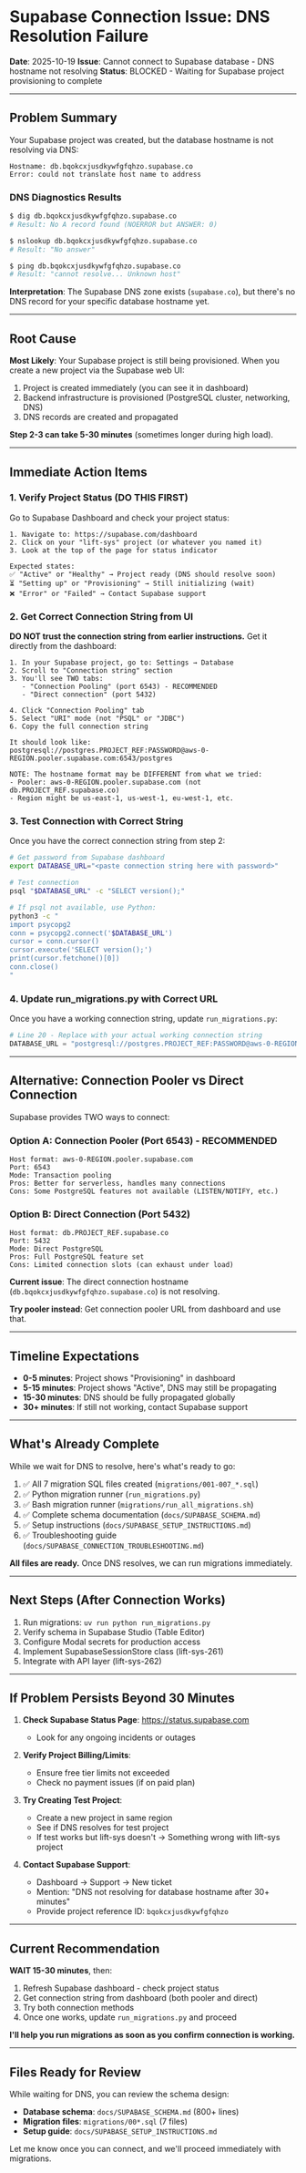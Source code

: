 # Supabase Connection Issue: DNS Resolution Failure

**Date**: 2025-10-19
**Issue**: Cannot connect to Supabase database - DNS hostname not resolving
**Status**: BLOCKED - Waiting for Supabase project provisioning to complete

---

## Problem Summary

Your Supabase project was created, but the database hostname is not resolving via DNS:

```
Hostname: db.bqokcxjusdkywfgfqhzo.supabase.co
Error: could not translate host name to address
```

### DNS Diagnostics Results

```bash
$ dig db.bqokcxjusdkywfgfqhzo.supabase.co
# Result: No A record found (NOERROR but ANSWER: 0)

$ nslookup db.bqokcxjusdkywfgfqhzo.supabase.co
# Result: "No answer"

$ ping db.bqokcxjusdkywfgfqhzo.supabase.co
# Result: "cannot resolve... Unknown host"
```

**Interpretation**: The Supabase DNS zone exists (`supabase.co`), but there's no DNS record for your specific database hostname yet.

---

## Root Cause

**Most Likely**: Your Supabase project is still being provisioned. When you create a new project via the Supabase web UI:

1. Project is created immediately (you can see it in dashboard)
2. Backend infrastructure is provisioned (PostgreSQL cluster, networking, DNS)
3. DNS records are created and propagated

**Step 2-3 can take 5-30 minutes** (sometimes longer during high load).

---

## Immediate Action Items

### 1. Verify Project Status (DO THIS FIRST)

Go to Supabase Dashboard and check your project status:

```
1. Navigate to: https://supabase.com/dashboard
2. Click on your "lift-sys" project (or whatever you named it)
3. Look at the top of the page for status indicator

Expected states:
✅ "Active" or "Healthy" → Project ready (DNS should resolve soon)
⏳ "Setting up" or "Provisioning" → Still initializing (wait)
❌ "Error" or "Failed" → Contact Supabase support
```

### 2. Get Correct Connection String from UI

**DO NOT trust the connection string from earlier instructions.** Get it directly from the dashboard:

```
1. In your Supabase project, go to: Settings → Database
2. Scroll to "Connection string" section
3. You'll see TWO tabs:
   - "Connection Pooling" (port 6543) - RECOMMENDED
   - "Direct connection" (port 5432)

4. Click "Connection Pooling" tab
5. Select "URI" mode (not "PSQL" or "JDBC")
6. Copy the full connection string

It should look like:
postgresql://postgres.PROJECT_REF:PASSWORD@aws-0-REGION.pooler.supabase.com:6543/postgres

NOTE: The hostname format may be DIFFERENT from what we tried:
- Pooler: aws-0-REGION.pooler.supabase.com (not db.PROJECT_REF.supabase.co)
- Region might be us-east-1, us-west-1, eu-west-1, etc.
```

### 3. Test Connection with Correct String

Once you have the correct connection string from step 2:

```bash
# Get password from Supabase dashboard
export DATABASE_URL="<paste connection string here with password>"

# Test connection
psql "$DATABASE_URL" -c "SELECT version();"

# If psql not available, use Python:
python3 -c "
import psycopg2
conn = psycopg2.connect('$DATABASE_URL')
cursor = conn.cursor()
cursor.execute('SELECT version();')
print(cursor.fetchone()[0])
conn.close()
"
```

### 4. Update run_migrations.py with Correct URL

Once you have a working connection string, update `run_migrations.py`:

```python
# Line 20 - Replace with your actual working connection string
DATABASE_URL = "postgresql://postgres.PROJECT_REF:PASSWORD@aws-0-REGION.pooler.supabase.com:6543/postgres"
```

---

## Alternative: Connection Pooler vs Direct Connection

Supabase provides TWO ways to connect:

### Option A: Connection Pooler (Port 6543) - RECOMMENDED

```
Host format: aws-0-REGION.pooler.supabase.com
Port: 6543
Mode: Transaction pooling
Pros: Better for serverless, handles many connections
Cons: Some PostgreSQL features not available (LISTEN/NOTIFY, etc.)
```

### Option B: Direct Connection (Port 5432)

```
Host format: db.PROJECT_REF.supabase.co
Port: 5432
Mode: Direct PostgreSQL
Pros: Full PostgreSQL feature set
Cons: Limited connection slots (can exhaust under load)
```

**Current issue**: The direct connection hostname (`db.bqokcxjusdkywfgfqhzo.supabase.co`) is not resolving.

**Try pooler instead**: Get connection pooler URL from dashboard and use that.

---

## Timeline Expectations

- **0-5 minutes**: Project shows "Provisioning" in dashboard
- **5-15 minutes**: Project shows "Active", DNS may still be propagating
- **15-30 minutes**: DNS should be fully propagated globally
- **30+ minutes**: If still not working, contact Supabase support

---

## What's Already Complete

While we wait for DNS to resolve, here's what's ready to go:

1. ✅ All 7 migration SQL files created (`migrations/001-007_*.sql`)
2. ✅ Python migration runner (`run_migrations.py`)
3. ✅ Bash migration runner (`migrations/run_all_migrations.sh`)
4. ✅ Complete schema documentation (`docs/SUPABASE_SCHEMA.md`)
5. ✅ Setup instructions (`docs/SUPABASE_SETUP_INSTRUCTIONS.md`)
6. ✅ Troubleshooting guide (`docs/SUPABASE_CONNECTION_TROUBLESHOOTING.md`)

**All files are ready.** Once DNS resolves, we can run migrations immediately.

---

## Next Steps (After Connection Works)

1. Run migrations: `uv run python run_migrations.py`
2. Verify schema in Supabase Studio (Table Editor)
3. Configure Modal secrets for production access
4. Implement SupabaseSessionStore class (lift-sys-261)
5. Integrate with API layer (lift-sys-262)

---

## If Problem Persists Beyond 30 Minutes

1. **Check Supabase Status Page**: https://status.supabase.com
   - Look for any ongoing incidents or outages

2. **Verify Project Billing/Limits**:
   - Ensure free tier limits not exceeded
   - Check no payment issues (if on paid plan)

3. **Try Creating Test Project**:
   - Create a new project in same region
   - See if DNS resolves for test project
   - If test works but lift-sys doesn't → Something wrong with lift-sys project

4. **Contact Supabase Support**:
   - Dashboard → Support → New ticket
   - Mention: "DNS not resolving for database hostname after 30+ minutes"
   - Provide project reference ID: `bqokcxjusdkywfgfqhzo`

---

## Current Recommendation

**WAIT 15-30 minutes**, then:

1. Refresh Supabase dashboard - check project status
2. Get connection string from dashboard (both pooler and direct)
3. Try both connection methods
4. Once one works, update `run_migrations.py` and proceed

**I'll help you run migrations as soon as you confirm connection is working.**

---

## Files Ready for Review

While waiting for DNS, you can review the schema design:

- **Database schema**: `docs/SUPABASE_SCHEMA.md` (800+ lines)
- **Migration files**: `migrations/00*.sql` (7 files)
- **Setup guide**: `docs/SUPABASE_SETUP_INSTRUCTIONS.md`

Let me know once you can connect, and we'll proceed immediately with migrations.
